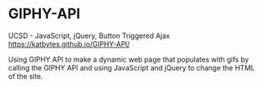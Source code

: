 # GIPHY-API
UCSD - JavaScript, jQuery, Button Triggered Ajax
https://katbytes.github.io/GIPHY-API/

Using GIPHY API to make a dynamic web page that populates with gifs by calling the GIPHY API and using JavaScript and jQuery to change the HTML of the site.
